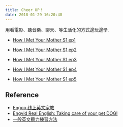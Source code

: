 ```yaml
---
title: Cheer UP！
date: 2018-01-29 16:20:48
---
```


用看電影、聽音樂、聊天、等生活化的方式邊玩邊學.

- [How I Met Your Mother S1 ep1][h1]

- [How I Met Your Mother S1 ep2][h2]

- [How I Met Your Mother S1 ep3][h3]

- [How I Met Your Mother S1 ep4][h4]

- [How I Met Your Mother S1 ep5][h5]

[h1]: http://cindylearnenglish.blogspot.tw/2015/03/how-i-met-your-mother-s1-ep1.html
[h2]: http://cindylearnenglish.blogspot.tw/2015/03/how-i-met-your-mother-s1-ep2.html
[h3]: http://cindylearnenglish.blogspot.tw/2015/04/how-i-met-your-mother-s1-ep3.html
[h4]: http://cindylearnenglish.blogspot.tw/2015/04/how-i-met-your-mother-s1-ep4.html
[h5]: http://cindylearnenglish.blogspot.tw/2015/08/how-i-met-your-mother-s1-ep5.html

## Reference

- [Engoo 线上英文家教][tw1]
- [Engvid Real English: Taking care of your pet DOG!][v1]
- [一般英文聽力練習方法][l1]

[tw1]: https://engoo.com.tw/
[v1]: /2017/11/02/engvid-Taking-care-of-your-pet/
[l1]: /2018/01/28/english-listening-cindy-duoyi/
